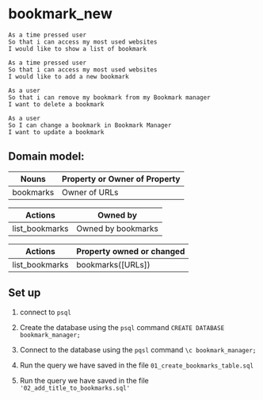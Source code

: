 # bookmark_new

```
As a time pressed user
So that i can access my most used websites
I would like to show a list of bookmark
```

``` 
As a time pressed user
So that i can access my most used websites
I would like to add a new bookmark
```

```
As a user
So that i can remove my bookmark from my Bookmark manager
I want to delete a bookmark
```
```
As a user
So I can change a bookmark in Bookmark Manager
I want to update a bookmark
```

## Domain model:

Nouns  | Property or Owner of Property
------------- | -------------
bookmarks  |  Owner of URLs

Actions  | Owned by
------------- | -------------
list_bookmarks  |  Owned by bookmarks

Actions  | Property owned or changed
------------- | -------------
list_bookmarks  |  bookmarks([URLs])

## Set up

1. connect to `psql`

2. Create the database using the `psql` command `CREATE DATABASE bookmark_manager;`

3. Connect to the database using the `pqsl` command `\c bookmark_manager;`

4. Run the query we have saved in the file `01_create_bookmarks_table.sql`

5. Run the query we have saved in the file      ``` '02_add_title_to_bookmarks.sql' ```

